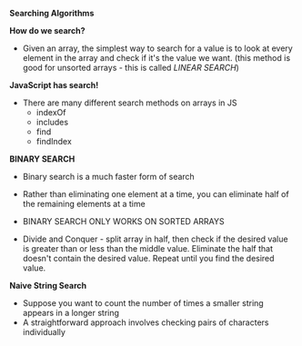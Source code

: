 **Searching Algorithms**

**How do we search?**
- Given an array, the simplest way to search for a value is to look at every element in the array and check if it's the value we want. (this method is good for unsorted arrays - this is called *LINEAR SEARCH*)


**JavaScript has search!**
- There are many different search methods on arrays in JS
  - indexOf
  - includes
  - find
  - findIndex


**BINARY SEARCH**
- Binary search is a much faster form of search
- Rather than eliminating one element at a time, you can eliminate half of the remaining elements at a time
- BINARY SEARCH ONLY WORKS ON SORTED ARRAYS

- Divide and Conquer - split array in half, then check if the desired value is greater than or less than the middle value. Eliminate the half that doesn't contain the desired value. Repeat until you find the desired value.


**Naive String Search**
- Suppose you want to count the number of times a smaller string appears in a longer string
- A straightforward approach involves checking pairs of characters individually
